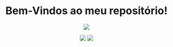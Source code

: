 
<h1 align=center> Bem-Vindos ao meu repositório! </h1>

<div align=center>
  <img src="https://github-readme-stats.vercel.app/api?username=Luis17c&show_icons=true&theme=radical"/>
</div>
<div align=center>
  
[<img src="https://img.shields.io/badge/linkedin-%230077B5.svg?&style=for-the-badge&logo=linkedin&logoColor=white" />](https://www.linkedin.com/in/luisclaudioprado/) 
[<img src = "https://img.shields.io/badge/instagram-%23E4405F.svg?&style=for-the-badge&logo=instagram&logoColor=white">](https://www.instagram.com/prado.luisclaudio/)

</div>
